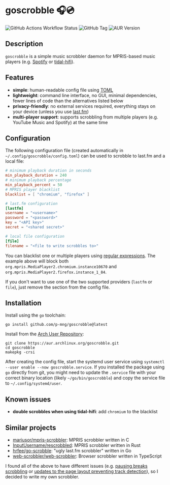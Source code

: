 # goscrobble 🎧💿

![GitHub Actions Workflow Status](https://img.shields.io/github/actions/workflow/status/p-mng/goscrobble/go.yml) ![GitHub Tag](https://img.shields.io/github/v/tag/p-mng/goscrobble) ![AUR Version](https://img.shields.io/aur/version/goscrobble)

## Description

`goscrobble` is a simple music scrobbler daemon for MPRIS-based music players (e.g. [Spotify](https://www.spotify.com/de/download/linux/) or [tidal-hifi](https://github.com/Mastermindzh/tidal-hifi)).

## Features

- **simple**: human-readable config file using [TOML](https://toml.io/en/)
- **lightweight**: command line interface, no GUI, minimal dependencies, fewer lines of code than the alternatives listed below
- **privacy-friendly**: no external services required, everything stays on your device (unless you use [last.fm](https://www.last.fm/))
- **multi-player support**: supports scrobbling from multiple players (e.g. YouTube Music and Spotify) at the same time

## Configuration

The following configuration file (created automatically in `~/.config/goscrobble/config.toml`) can be used to scrobble to last.fm and a local file:

```toml
# minimum playback duration in seconds
min_playback_duration = 240
# minimum playback percentage
min_playback_percent = 50
# MPRIS player blacklist
blacklist = [ "chromium", "firefox" ]

# last.fm configuration
[lastfm]
username = "<username>"
password = "<password>"
key = "<API key>"
secret = "<shared secret>"

# local file configuration
[file]
filename = "<file to write scrobbles to>"
```

You can blacklist one or multiple players using [regular expressions](https://gobyexample.com/regular-expressions). The example above will block both `org.mpris.MediaPlayer2.chromium.instance10670` and `org.mpris.MediaPlayer2.firefox.instance_1_84`.

If you don't want to use one of the two supported providers (`lastfm` or `file`), just remove the section from the config file.

## Installation

Install using the `go` toolchain:

```
go install github.com/p-mng/goscrobble@latest
```

Install from the [Arch User Repository](https://aur.archlinux.org/):

```
git clone https://aur.archlinux.org/goscrobble.git
cd goscrobble
makepkg -crsi
```

After creating the config file, start the systemd user service using `systemctl --user enable --now goscrobble.service`. If you installed the package using `go` directly from git, you might need to update the `.service` file with your correct binary location (likely `~/go/bin/goscrobble`) and copy the service file to `~/.config/systemd/user`.

## Known issues

- **double scrobbles when using tidal-hifi**: add `chromium` to the blacklist

## Similar projects

- [mariusor/mpris-scrobbler](https://github.com/mariusor/mpris-scrobbler): MPRIS scrobbler written in C
- [InputUsername/rescrobbled](https://github.com/InputUsername/rescrobbled): MPRIS scrobbler written in Rust
- [hrfee/go-scrobble](https://github.com/hrfee/go-scrobble): "ugly last.fm scrobbler" written in Go
- [web-scrobbler/web-scrobbler](https://github.com/web-scrobbler/web-scrobbler): Browser scrobbler written in TypeScript

I found all of the above to have different issues (e.g. [pausing breaks scrobbling](https://github.com/mariusor/mpris-scrobbler/issues/56) or [updates to the page layout preventing track detection](https://github.com/web-scrobbler/web-scrobbler/issues/4849)), so I decided to write my own scrobbler.
